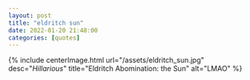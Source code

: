 ```yaml
---
layout: post
title: "eldritch sun"
date: 2022-01-20 21:48:00
categories: [quotes]
---
```


{% include centerImage.html url="/assets/eldritch_sun.jpg" desc="<i>Hillarious</i>" title="Eldritch Abomination: the Sun" alt="LMAO" %}